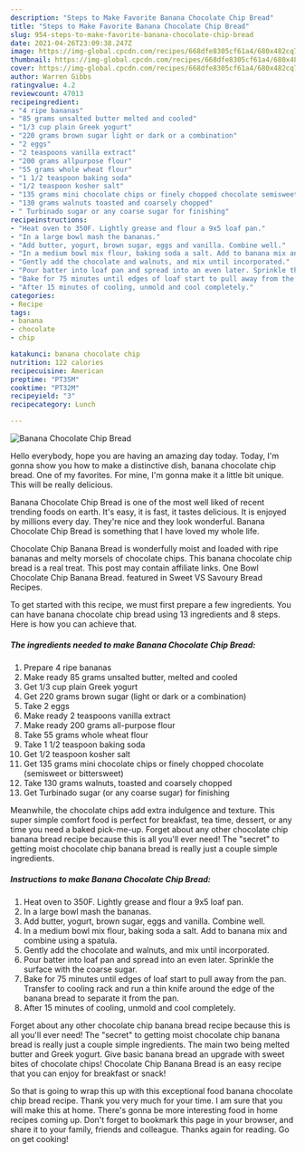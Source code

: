 ```yaml
---
description: "Steps to Make Favorite Banana Chocolate Chip Bread"
title: "Steps to Make Favorite Banana Chocolate Chip Bread"
slug: 954-steps-to-make-favorite-banana-chocolate-chip-bread
date: 2021-04-26T23:09:38.247Z
image: https://img-global.cpcdn.com/recipes/668dfe8305cf61a4/680x482cq70/banana-chocolate-chip-bread-recipe-main-photo.jpg
thumbnail: https://img-global.cpcdn.com/recipes/668dfe8305cf61a4/680x482cq70/banana-chocolate-chip-bread-recipe-main-photo.jpg
cover: https://img-global.cpcdn.com/recipes/668dfe8305cf61a4/680x482cq70/banana-chocolate-chip-bread-recipe-main-photo.jpg
author: Warren Gibbs
ratingvalue: 4.2
reviewcount: 47013
recipeingredient:
- "4 ripe bananas"
- "85 grams unsalted butter melted and cooled"
- "1/3 cup plain Greek yogurt"
- "220 grams brown sugar light or dark or a combination"
- "2 eggs"
- "2 teaspoons vanilla extract"
- "200 grams allpurpose flour"
- "55 grams whole wheat flour"
- "1 1/2 teaspoon baking soda"
- "1/2 teaspoon kosher salt"
- "135 grams mini chocolate chips or finely chopped chocolate semisweet or bittersweet"
- "130 grams walnuts toasted and coarsely chopped"
- " Turbinado sugar or any coarse sugar for finishing"
recipeinstructions:
- "Heat oven to 350F. Lightly grease and flour a 9x5 loaf pan."
- "In a large bowl mash the bananas."
- "Add butter, yogurt, brown sugar, eggs and vanilla. Combine well."
- "In a medium bowl mix flour, baking soda a salt. Add to banana mix and combine using a spatula."
- "Gently add the chocolate and walnuts, and mix until incorporated."
- "Pour batter into loaf pan and spread into an even later. Sprinkle the surface with the coarse sugar."
- "Bake for 75 minutes until edges of loaf start to pull away from the pan. Transfer to cooling rack and run a thin knife around the edge of the banana bread to separate it from the pan."
- "After 15 minutes of cooling, unmold and cool completely."
categories:
- Recipe
tags:
- banana
- chocolate
- chip

katakunci: banana chocolate chip 
nutrition: 122 calories
recipecuisine: American
preptime: "PT35M"
cooktime: "PT32M"
recipeyield: "3"
recipecategory: Lunch

---
```



![Banana Chocolate Chip Bread](https://img-global.cpcdn.com/recipes/668dfe8305cf61a4/680x482cq70/banana-chocolate-chip-bread-recipe-main-photo.jpg)

Hello everybody, hope you are having an amazing day today. Today, I'm gonna show you how to make a distinctive dish, banana chocolate chip bread. One of my favorites. For mine, I'm gonna make it a little bit unique. This will be really delicious.

Banana Chocolate Chip Bread is one of the most well liked of recent trending foods on earth. It's easy, it is fast, it tastes delicious. It is enjoyed by millions every day. They're nice and they look wonderful. Banana Chocolate Chip Bread is something that I have loved my whole life.

Chocolate Chip Banana Bread is wonderfully moist and loaded with ripe bananas and melty morsels of chocolate chips. This banana chocolate chip bread is a real treat. This post may contain affiliate links. One Bowl Chocolate Chip Banana Bread. featured in Sweet VS Savoury Bread Recipes.


To get started with this recipe, we must first prepare a few ingredients. You can have banana chocolate chip bread using 13 ingredients and 8 steps. Here is how you can achieve that.

<!--inarticleads1-->

##### The ingredients needed to make Banana Chocolate Chip Bread:

1. Prepare 4 ripe bananas
1. Make ready 85 grams unsalted butter, melted and cooled
1. Get 1/3 cup plain Greek yogurt
1. Get 220 grams brown sugar (light or dark or a combination)
1. Take 2 eggs
1. Make ready 2 teaspoons vanilla extract
1. Make ready 200 grams all-purpose flour
1. Take 55 grams whole wheat flour
1. Take 1 1/2 teaspoon baking soda
1. Get 1/2 teaspoon kosher salt
1. Get 135 grams mini chocolate chips or finely chopped chocolate (semisweet or bittersweet)
1. Take 130 grams walnuts, toasted and coarsely chopped
1. Get  Turbinado sugar (or any coarse sugar) for finishing


Meanwhile, the chocolate chips add extra indulgence and texture. This super simple comfort food is perfect for breakfast, tea time, dessert, or any time you need a baked pick-me-up. Forget about any other chocolate chip banana bread recipe because this is all you&#39;ll ever need! The &#34;secret&#34; to getting moist chocolate chip banana bread is really just a couple simple ingredients. 

<!--inarticleads2-->

##### Instructions to make Banana Chocolate Chip Bread:

1. Heat oven to 350F. Lightly grease and flour a 9x5 loaf pan.
1. In a large bowl mash the bananas.
1. Add butter, yogurt, brown sugar, eggs and vanilla. Combine well.
1. In a medium bowl mix flour, baking soda a salt. Add to banana mix and combine using a spatula.
1. Gently add the chocolate and walnuts, and mix until incorporated.
1. Pour batter into loaf pan and spread into an even later. Sprinkle the surface with the coarse sugar.
1. Bake for 75 minutes until edges of loaf start to pull away from the pan. Transfer to cooling rack and run a thin knife around the edge of the banana bread to separate it from the pan.
1. After 15 minutes of cooling, unmold and cool completely.


Forget about any other chocolate chip banana bread recipe because this is all you&#39;ll ever need! The &#34;secret&#34; to getting moist chocolate chip banana bread is really just a couple simple ingredients. The main two being melted butter and Greek yogurt. Give basic banana bread an upgrade with sweet bites of chocolate chips! Chocolate Chip Banana Bread is an easy recipe that you can enjoy for breakfast or snack! 

So that is going to wrap this up with this exceptional food banana chocolate chip bread recipe. Thank you very much for your time. I am sure that you will make this at home. There's gonna be more interesting food in home recipes coming up. Don't forget to bookmark this page in your browser, and share it to your family, friends and colleague. Thanks again for reading. Go on get cooking!
